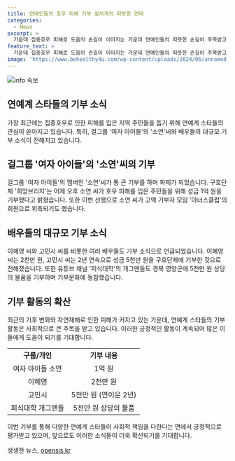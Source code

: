 ```yaml
---
title: 연예인들의 호우 피해 기부 컬처계의 따뜻한 연대
categories:
  - News
excerpt: >
  가운데 집중호우 피해로 도움의 손길이 이어지는 가운데 연예인들의 따뜻한 손길이 주목받고 있습니다. 걸그룹 여자 아이들의 소연씨가 통 큰 기부를 했는데, 구호단체 희망브리지는 어제 오후 소연 씨가 호우 피해 주민들을 위해 성금 1억 원을 보내왔다고 밝혔습니다. 또한 배우들도 이에 동참하고 있는데, 이혜영 씨와 고민시 씨가 대표적입니다. 피식대학의 개그맨들 또한 경북 영양군에 5천만 원 상당의 물품을 기부함으로써 주목받고 있습니다.
feature_text: >
  가운데 집중호우 피해로 도움의 손길이 이어지는 가운데 연예인들의 따뜻한 손길이 주목받고 있습니다. 걸그룹 여자 아이들의 소연씨가 통 큰 기부를 했는데, 구호단체 희망브리지는 어제 오후 소연 씨가 호우 피해 주민들을 위해 성금 1억 원을 보내왔다고 밝혔습니다. 또한 배우들도 이에 동참하고 있는데, 이혜영 씨와 고민시 씨가 대표적입니다. 피식대학의 개그맨들 또한 경북 영양군에 5천만 원 상당의 물품을 기부함으로써 주목받고 있습니다.
image: 'https://www.behealthy4u.com/wp-content/uploads/2024/06/unnamed-file.png'
---
```


<p><img src="https://www.behealthy4u.com/wp-content/uploads/2024/06/unnamed-file.png" alt="info 속보" /></p>

<h2>연예계 스타들의 기부 소식</h2>

<p data-ke-size="size16">가장 최근에는 집중호우로 인한 피해를 입은 지역 주민들을 돕기 위해 연예계 스타들의 관심이 쏟아지고 있습니다. 특히, 걸그룹 '여자 아이들'의 '소연'씨와 배우들의 대규모 기부 소식이 전해지고 있습니다.</p>

<h2 data-ke-size="size26">걸그룹 '여자 아이들'의 '소연'씨의 기부</h2>

<p data-ke-size="size16">걸그룹 '여자 아이들'의 멤버인 '소연'씨가 통 큰 기부를 하며 화제가 되었습니다. 구호단체 '희망브리지'는 어제 오후 소연 씨가 호우 피해를 입은 주민들을 위해 성금 1억 원을 기부했다고 밝혔습니다. 또한 이번 선행으로 소연 씨가 고액 기부자 모임 '아너스클럽'의 회원으로 위촉되기도 했습니다.</p>

<h2 data-ke-size="size26">배우들의 대규모 기부 소식</h2>

<p data-ke-size="size16">이혜영 씨와 고민시 씨를 비롯한 여러 배우들도 기부 소식으로 언급되었습니다. 이혜영 씨는 2천만 원, 고민시 씨는 2년 연속으로 성금 5천만 원을 구호단체에 기부한 것으로 전해졌습니다. 또한 유튜브 채널 '피식대학'의 개그맨들도 경북 영양군에 5천만 원 상당의 물품을 기부하며 기부문화에 동참했습니다.</p>

<h2 data-ke-size="size26">기부 활동의 확산</h2>

<p data-ke-size="size16">최근의 기후 변화와 자연재해로 인한 피해가 커지고 있는 가운데, 연예계 스타들의 기부 활동은 사회적으로 큰 주목을 받고 있습니다. 이러한 긍정적인 활동이 계속되어 많은 이들에게 도움이 되기를 기대합니다.</p>

<table>
  <tbody>
    <tr>
      <td style="text-align: center; height: 17px;"><b>구룹/개인</b></td>
      <td style="text-align: center; height: 17px;"><b>기부 내용</b></td>
    </tr>
    <tr>
      <td style="text-align: center; height: 17px;">여자 아이들 소연</td>
      <td style="text-align: center; height: 17px;">1억 원</td>
    </tr>
    <tr>
      <td style="text-align: center; height: 17px;">이혜영</td>
      <td style="text-align: center; height: 17px;">2천만 원</td>
    </tr>
    <tr>
      <td style="text-align: center; height: 17px;">고민시</td>
      <td style="text-align: center; height: 17px;">5천만 원 (연이은 2년)</td>
    </tr>
    <tr>
      <td style="text-align: center; height: 17px;">피식대학 개그맨들</td>
      <td style="text-align: center; height: 17px;">5천만 원 상당의 물품</td>
    </tr>
  </tbody>
</table>

<p data-ke-size="size16">이번 기부를 통해 다양한 연예계 스타들이 사회적 책임을 다한다는 면에서 긍정적으로 평가받고 있으며, 앞으로도 이러한 소식들이 더욱 확산되기를 기대합니다.</p>
생생한 뉴스, <a href="https://opensis.kr" rel="dofollow">opensis.kr</a>



